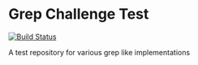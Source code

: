 Grep Challenge Test
===================
[![Build Status](https://semaphoreapp.com/api/v1/projects/f7b90073-18b5-4d7d-a2b8-2508c4ae250e/314728/badge.png)](https://semaphoreapp.com/shiroyasha/grep-challenge-test)

A test repository for various grep like implementations


